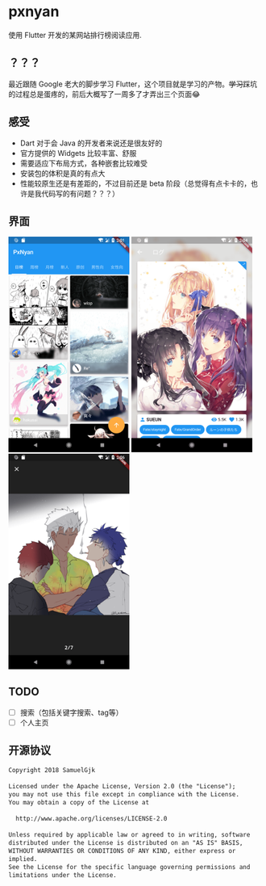 # pxnyan

使用 Flutter 开发的某网站排行榜阅读应用.

## ？？？

最近跟随 Google 老大的脚步学习 Flutter，这个项目就是学习的产物。~~学习~~踩坑的过程总是蛋疼的，前后大概写了一周多了才弄出三个页面:joy:

## 感受

- Dart 对于会 Java 的开发者来说还是很友好的
- 官方提供的 Widgets 比较丰富、舒服
- 需要适应下布局方式，各种嵌套比较难受
- 安装包的体积是真的有点大
- 性能较原生还是有差距的，不过目前还是 beta 阶段（总觉得有点卡卡的，也许是我代码写的有问题？？？）

## 界面

<p>
<img src="screenshots/0.png" width="240"/>
<img src="screenshots/1.png" width="240"/>
<img src="screenshots/2.png" width="240"/>
</p>

## TODO

- [ ] 搜索（包括关键字搜索、tag等）
- [ ] 个人主页

## 开源协议
    Copyright 2018 SamuelGjk

    Licensed under the Apache License, Version 2.0 (the "License");
    you may not use this file except in compliance with the License.
    You may obtain a copy of the License at

      http://www.apache.org/licenses/LICENSE-2.0

    Unless required by applicable law or agreed to in writing, software
    distributed under the License is distributed on an "AS IS" BASIS,
    WITHOUT WARRANTIES OR CONDITIONS OF ANY KIND, either express or implied.
    See the License for the specific language governing permissions and
    limitations under the License.